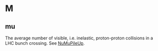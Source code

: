# M

## mu

The average number of visible, i.e. inelastic, proton-proton collisions in a LHC bunch crossing.
See [NuMuPileUp](https://twiki.cern.ch/twiki/bin/view/LHCb/NuMuPileUp).
